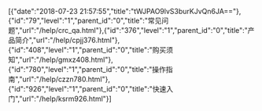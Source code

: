 [{"date":"2018-07-23 21:57:55","title":"tWJPAO9lvS3burKJvQn6JA=="},{"id":"79","level":"1","parent_id":"0","title":"常见问题","url":"/help/crc_qa.html"},{"id":"376","level":"1","parent_id":"0","title":"产品简介","url":"/help/cpjj376.html"},{"id":"408","level":"1","parent_id":"0","title":"购买须知","url":"/help/gmxz408.html"},{"id":"780","level":"1","parent_id":"0","title":"操作指南","url":"/help/czzn780.html"},{"id":"926","level":"1","parent_id":"0","title":"快速入门","url":"/help/ksrm926.html"}]